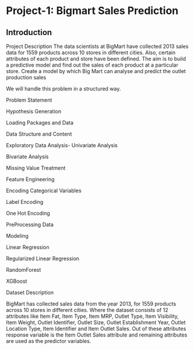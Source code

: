 # Project-1: Bigmart Sales Prediction

## Introduction

Project Description
The data scientists at BigMart have collected 2013 sales data for 1559 products across 10 stores in different cities.
Also, certain attributes of each product and store have been defined. The aim is to build a predictive model and find out the sales of each product at a particular store.
Create a model by which Big Mart can analyse and predict the outlet production sales

We will handle this problem in a structured way.

Problem Statement

Hypothesis Generation

Loading Packages and Data

Data Structure and Content

Exploratory Data Analysis- Univariate Analysis

Bivariate Analysis

Missing Value Treatment

Feature Engineering

Encoding Categorical Variables

Label Encoding

One Hot Encoding

PreProcessing Data

Modeling

Linear Regression

Regularized Linear Regression

RandomForest

XGBoost

Dataset Description

BigMart has collected sales data from the year 2013, for 1559 products across 10 stores in different cities. Where the dataset consists of 12 attributes like Item Fat, Item Type, Item MRP, Outlet Type, Item Visibility, Item Weight, Outlet Identifier, Outlet Size, Outlet Establishment Year, Outlet Location Type, Item Identifier and Item Outlet Sales. Out of these attributes response variable is the Item Outlet Sales attribute and remaining attributes are used as the predictor variables.
